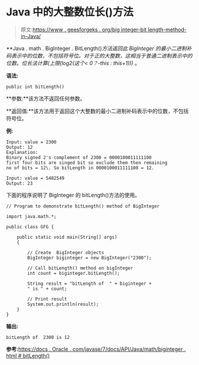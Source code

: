 # Java 中的大整数位长()方法

> 原文:[https://www . geesforgeks . org/big integer-bit length-method-in-Java/](https://www.geeksforgeeks.org/biginteger-bitlength-method-in-java/)

**Java . math . BigInteger . BitLength()**方法返回此 BigInteger 的最小二进制补码表示中的位数，不包括符号位。对于正的大整数，这相当于普通二进制表示中的位数。位长法计算*(上限(log2(这个< 0？-this : this+1)))* 。

**语法:**

```
public int bitLength()
```

**参数:**该方法不返回任何参数。

**返回值:**该方法用于返回这个大整数的最小二进制补码表示中的位数，不包括符号位。

**例:**

```
Input: value = 2300 
Output: 12
Explanation:
Binary signed 2's complement of 2300 = 0000100011111100
first four bits are singed bit so exclude them then remaining 
no of bits = 12\. So bitLength in 0000100011111100 = 12.

Input: value = 5482549
Output: 23

```

下面的程序说明了 BigInteger 的 bitLength()方法的使用。

```
// Program to demonstrate bitLength() method of BigInteger 

import java.math.*;

public class GFG {

    public static void main(String[] args)
    {

        // Create  BigInteger objects
        BigInteger biginteger = new BigInteger("2300");

        // Call bitLength() method on bigInteger
        int count = biginteger.bitLength();

        String result = "bitLength of  " + biginteger +
        " is " + count;

        // Print result
        System.out.println(result);
    }
}
```

**输出:**

```
bitLength of  2300 is 12

```

**参考:**[https://docs . Oracle . com/javase/7/docs/API/Java/math/biginteger . html # bitLength()](https://docs.oracle.com/javase/7/docs/api/java/math/BigInteger.html#bitLength())
